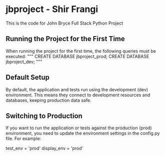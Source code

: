 # jbproject - Shir Frangi
This is the code for John Bryce Full Stack Python Project


## Running the Project for the First Time
When running the project for the first time, the following queries must be executed:
    """
    CREATE DATABASE jbproject_prod;
    CREATE DATABASE jbproject_dev;
    """

## Default Setup
By default, the application and tests run using the development (dev) environment. This means they connect to development resources and databases, keeping production data safe.

## Switching to Production
If you want to run the application or tests against the production (prod) environment, you need to update the environment settings in the config.py file. For example:

test_env = 'prod'
display_env = 'prod'
